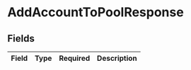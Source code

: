 # AddAccountToPoolResponse


## Fields

| Field       | Type        | Required    | Description |
| ----------- | ----------- | ----------- | ----------- |